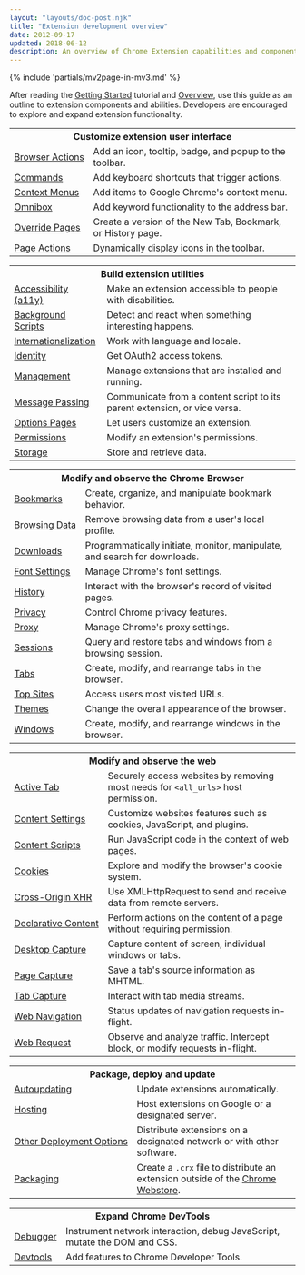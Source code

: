 ```yaml
---
layout: "layouts/doc-post.njk"
title: "Extension development overview"
date: 2012-09-17
updated: 2018-06-12
description: An overview of Chrome Extension capabilities and components.
---
```


{% include 'partials/mv2page-in-mv3.md' %}

After reading the [Getting Started][1] tutorial and [Overview][2], use this guide as an outline to
extension components and abilities. Developers are encouraged to explore and expand extension
functionality.

<table class="simple"><tbody><tr><th colspan="2"><strong>Customize extension user interface</strong></th></tr><tr><td><a href="browserAction">Browser&nbsp;Actions</a></td><td>Add an icon, tooltip, badge, and popup to the toolbar.</td></tr><tr><td><a href="commands">Commands</a></td><td>Add keyboard shortcuts that trigger actions.</td></tr><tr><td><a href="contextMenus">Context&nbsp;Menus</a></td><td>Add items to Google Chrome's context menu.</td></tr><tr><td><a href="omnibox">Omnibox</a></td><td>Add keyword functionality to the address bar.</td></tr><tr><td><a href="override">Override&nbsp;Pages</a></td><td>Create a version of the New Tab, Bookmark, or History page.</td></tr><tr><td><a href="pageAction">Page&nbsp;Actions</a></td><td>Dynamically display icons in the toolbar.</td></tr></tbody></table>

<table class="simple"><tbody><tr><th colspan="2"><strong>Build extension utilities</strong></th></tr><tr><td><a href="a11y">Accessibility (a11y)</a></td><td>Make an extension accessible to people with disabilities.</td></tr><tr><td><a href="background_pages">Background Scripts</a></td><td>Detect and react when something interesting happens.</td></tr><tr><td><a href="i18n">Internationalization</a></td><td>Work with language and locale.</td></tr><tr><td><a href="identity">Identity</a></td><td>Get OAuth2 access tokens.</td></tr><tr><td><a href="management">Management</a></td><td>Manage extensions that are installed and running.</td></tr><tr><td><a href="messaging">Message&nbsp;Passing</a></td><td>Communicate from a content script to its parent extension, or vice versa.</td></tr><tr><td><a href="options">Options&nbsp;Pages</a></td><td>Let users customize an extension.</td></tr><tr><td><a href="permissions">Permissions</a></td><td>Modify an extension's permissions.</td></tr><tr><td><a href="storage">Storage</a></td><td>Store and retrieve data.</td></tr></tbody></table>

<table class="simple"><tbody><tr><th colspan="2"><strong>Modify and observe the Chrome Browser</strong></th></tr><tr><td><a href="bookmarks">Bookmarks</a></td><td>Create, organize, and manipulate bookmark behavior.</td></tr><tr><td><a href="browsingData">Browsing&nbsp;Data</a></td><td>Remove browsing data from a user's local profile.</td></tr><tr><td><a href="downloads">Downloads</a></td><td>Programmatically initiate, monitor, manipulate, and search for downloads.</td></tr><tr><td><a href="fontSettings">Font&nbsp;Settings</a></td><td>Manage Chrome's font settings.</td></tr><tr><td><a href="history">History</a></td><td>Interact with the browser's record of visited pages.</td></tr><tr><td><a href="privacy">Privacy</a></td><td>Control Chrome privacy features.</td></tr><tr><td><a href="proxy">Proxy</a></td><td>Manage Chrome's proxy settings.</td></tr><tr><td><a href="sessions">Sessions</a></td><td>Query and restore tabs and windows from a browsing session.</td></tr><tr><td><a href="tabs">Tabs</a></td><td>Create, modify, and rearrange tabs in the browser.</td></tr><tr><td><a href="topSites">Top&nbsp;Sites</a></td><td>Access users most visited URLs.</td></tr><tr><td><a href="themes">Themes</a></td><td>Change the overall appearance of the browser.</td></tr><tr><td><a href="windows">Windows</a></td><td>Create, modify, and rearrange windows in the browser.</td></tr></tbody></table>

<table class="simple"><tbody><tr><th colspan="2"><strong>Modify and observe the web</strong></th></tr><tr><td><a href="activeTab">Active&nbsp;Tab</a></td><td>Securely access websites by removing most needs for <code>&lt;all_urls&gt;</code> host permission.</td></tr><tr><td><a href="contentSettings">Content&nbsp;Settings</a></td><td>Customize websites features such as cookies, JavaScript, and plugins.</td></tr><tr><td><a href="content_scripts">Content&nbsp;Scripts</a></td><td>Run JavaScript code in the context of web pages.</td></tr><tr><td><a href="cookies">Cookies</a></td><td>Explore and modify the browser's cookie system.</td></tr><tr><td><a href="xhr">Cross-Origin&nbsp;XHR</a></td><td>Use XMLHttpRequest to send and receive data from remote servers.</td></tr><tr><td><a href="declarativeContent">Declarative&nbsp;Content</a></td><td>Perform actions on the content of a page without requiring permission.</td></tr><tr><td><a href="desktopCapture">Desktop&nbsp;Capture</a></td><td>Capture content of screen, individual windows or tabs.</td></tr><tr><td><a href="pageCapture">Page&nbsp;Capture</a></td><td>Save a tab's source information as MHTML.</td></tr><tr><td><a href="tabCapture">Tab&nbsp;Capture</a></td><td>Interact with tab media streams.</td></tr><tr><td><a href="webNavigation">Web&nbsp;Navigation</a></td><td>Status updates of navigation requests in-flight.</td></tr><tr><td><a href="webRequest">Web&nbsp;Request</a></td><td>Observe and analyze traffic. Intercept block, or modify requests in-flight.</td></tr></tbody></table>

<table class="simple"><tbody><tr><th colspan="2"><strong>Package, deploy and update</strong></th></tr><tr><td><a href="autoupdate">Autoupdating</a></td><td>Update extensions automatically.</td></tr><tr><td><a href="hosting">Hosting</a></td><td>Host extensions on Google or a designated server.</td></tr><tr><td><a href="external_extensions">Other&nbsp;Deployment&nbsp;Options</a></td><td>Distribute extensions on a designated network or with other software.</td></tr><tr><td><a href="packaging">Packaging</a></td><td>Create a <code>.crx</code> file to distribute an extension outside of the <a href="https://chrome.google.com/webstore/category/extensions">Chrome Webstore</a>.</td></tr></tbody></table>

<table class="simple"><tbody><tr><th colspan="2"><strong>Expand Chrome DevTools</strong></th></tr><tr><td><a href="debugger">Debugger</a></td><td>Instrument network interaction, debug JavaScript, mutate the DOM and CSS.</td></tr><tr><td><a href="devtools">Devtools</a></td><td>Add features to Chrome Developer Tools.</td></tr><tr></tr></tbody></table>

[1]: /docs/extensions/mv3/getstarted
[2]: /docs/extensions/mv3/overview
[3]: /docs/extensions/browserAction
[4]: /docs/extensions/reference/commands
[5]: /docs/extensions/contextMenus
[6]: /docs/extensions/reference/omnibox
[7]: /docs/extensions/mv3/override
[8]: /docs/extensions/pageAction
[9]: /docs/extensions/mv3/a11y
[10]: /docs/extensions/mv3/background_pages
[11]: /docs/extensions/i18n
[12]: /docs/extensions/identity
[13]: /docs/extensions/management
[14]: /docs/extensions/mv3/messaging
[15]: /docs/extensions/mv3/options
[16]: /docs/extensions/permissions
[17]: /docs/extensions/storage
[18]: /docs/extensions/bookmarks
[19]: /docs/extensions/browsingData
[20]: /docs/extensions/downloads
[21]: /docs/extensions/fontSettings
[22]: /docs/extensions/history
[23]: /docs/extensions/privacy
[24]: /docs/extensions/proxy
[25]: /docs/extensions/sessions
[26]: /docs/extensions/tabs
[27]: /docs/extensions/topSites
[28]: /docs/extensions/mv3/themes
[29]: /docs/extensions/windows
[30]: /docs/extensions/activeTab
[31]: /docs/extensions/contentSettings
[32]: /docs/extensions/mv3/content_scripts
[33]: /docs/extensions/cookies
[34]: /docs/extensions/mv3/xhr
[35]: /docs/extensions/declarativeContent
[36]: /docs/extensions/desktopCapture
[37]: /docs/extensions/pageCapture
[38]: /docs/extensions/tabCapture
[39]: /docs/extensions/webNavigation
[40]: /docs/extensions/webRequest
[41]: /docs/extensions/autoupdate
[42]: /docs/extensions/mv3/hosting
[43]: /docs/extensions/mv3/external_extensions
[44]: /docs/extensions/packaging
[45]: https://chrome.google.com/webstore/category/extensions
[46]: /docs/extensions/debugger
[47]: /docs/extensions/mv3/devtools
